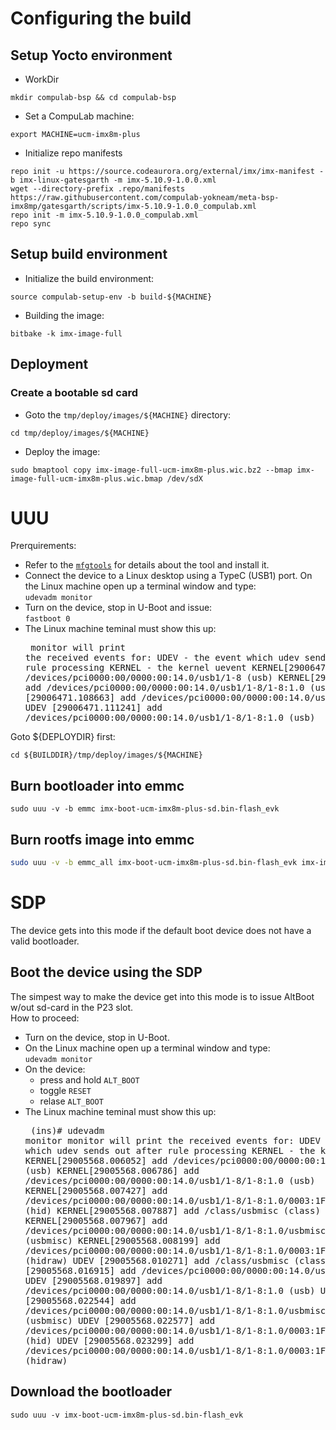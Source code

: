 # Configuring the build

## Setup Yocto environment

* WorkDir
```
mkdir compulab-bsp && cd compulab-bsp
```
* Set a CompuLab machine:
```
export MACHINE=ucm-imx8m-plus
```
* Initialize repo manifests
```
repo init -u https://source.codeaurora.org/external/imx/imx-manifest -b imx-linux-gatesgarth -m imx-5.10.9-1.0.0.xml
wget --directory-prefix .repo/manifests https://raw.githubusercontent.com/compulab-yokneam/meta-bsp-imx8mp/gatesgarth/scripts/imx-5.10.9-1.0.0_compulab.xml
repo init -m imx-5.10.9-1.0.0_compulab.xml
repo sync
```

## Setup build environment

* Initialize the build environment:
```
source compulab-setup-env -b build-${MACHINE}
```
* Building the image:
```
bitbake -k imx-image-full
```

## Deployment
### Create a bootable sd card

* Goto the `tmp/deploy/images/${MACHINE}` directory:
```
cd tmp/deploy/images/${MACHINE}
```

* Deploy the image:
```
sudo bmaptool copy imx-image-full-ucm-imx8m-plus.wic.bz2 --bmap imx-image-full-ucm-imx8m-plus.wic.bmap /dev/sdX
```

# UUU
Prerquirements:
* Refer to the [`mfgtools`](https://github.com/NXPmicro/mfgtools) for details about the tool and install it.
* Connect the device to a Linux desktop using a TypeC (USB1) port. On the Linux machine open up a terminal window and type:<br>```udevadm monitor```
* Turn on the device, stop in U-Boot and issue:<br>```fastboot 0```
* The Linux machine teminal must show this up:<pre>
monitor will print the received events for:
UDEV - the event which udev sends out after rule processing
KERNEL - the kernel uevent
KERNEL[29006471.097823] add      /devices/pci0000:00/0000:00:14.0/usb1/1-8 (usb)
KERNEL[29006471.098557] add      /devices/pci0000:00/0000:00:14.0/usb1/1-8/1-8:1.0 (usb)
UDEV  [29006471.108663] add      /devices/pci0000:00/0000:00:14.0/usb1/1-8 (usb)
UDEV  [29006471.111241] add      /devices/pci0000:00/0000:00:14.0/usb1/1-8/1-8:1.0 (usb)

Goto ${DEPLOYDIR} first:
```
cd ${BUILDDIR}/tmp/deploy/images/${MACHINE}
```

## Burn bootloader into emmc
```
sudo uuu -v -b emmc imx-boot-ucm-imx8m-plus-sd.bin-flash_evk
```

## Burn rootfs image into emmc
```bash
sudo uuu -v -b emmc_all imx-boot-ucm-imx8m-plus-sd.bin-flash_evk imx-image-full-ucm-imx8m-plus-20210810135453.rootfs.wic.bz2
```

# SDP
The device gets into this mode if the default boot device does not have a valid bootloader.

## Boot the device using the SDP
The simpest way to make the device get into this mode is to issue AltBoot w/out sd-card in the P23 slot.<br>
How to proceed:
* Turn on the device, stop in U-Boot.
* On the Linux machine open up a terminal window and type:<br>```udevadm monitor```
* On the device:
  * press and hold `ALT_BOOT`
  * toggle `RESET`
  * relase `ALT_BOOT`
* The Linux machine teminal must show this up:<pre>
(ins)# udevadm monitor 
monitor will print the received events for:
UDEV - the event which udev sends out after rule processing
KERNEL - the kernel uevent
KERNEL[29005568.006052] add      /devices/pci0000:00/0000:00:14.0/usb1/1-8 (usb)
KERNEL[29005568.006786] add      /devices/pci0000:00/0000:00:14.0/usb1/1-8/1-8:1.0 (usb)
KERNEL[29005568.007427] add      /devices/pci0000:00/0000:00:14.0/usb1/1-8/1-8:1.0/0003:1FC9:0146.158A (hid)
KERNEL[29005568.007887] add      /class/usbmisc (class)
KERNEL[29005568.007967] add      /devices/pci0000:00/0000:00:14.0/usb1/1-8/1-8:1.0/usbmisc/hiddev0 (usbmisc)
KERNEL[29005568.008199] add      /devices/pci0000:00/0000:00:14.0/usb1/1-8/1-8:1.0/0003:1FC9:0146.158A/hidraw/hidraw0 (hidraw)
UDEV  [29005568.010271] add      /class/usbmisc (class)
UDEV  [29005568.016915] add      /devices/pci0000:00/0000:00:14.0/usb1/1-8 (usb)
UDEV  [29005568.019897] add      /devices/pci0000:00/0000:00:14.0/usb1/1-8/1-8:1.0 (usb)
UDEV  [29005568.022544] add      /devices/pci0000:00/0000:00:14.0/usb1/1-8/1-8:1.0/usbmisc/hiddev0 (usbmisc)
UDEV  [29005568.022577] add      /devices/pci0000:00/0000:00:14.0/usb1/1-8/1-8:1.0/0003:1FC9:0146.158A (hid)
UDEV  [29005568.023299] add      /devices/pci0000:00/0000:00:14.0/usb1/1-8/1-8:1.0/0003:1FC9:0146.158A/hidraw/hidraw0 (hidraw)

## Download the bootloader
```
sudo uuu -v imx-boot-ucm-imx8m-plus-sd.bin-flash_evk
```
